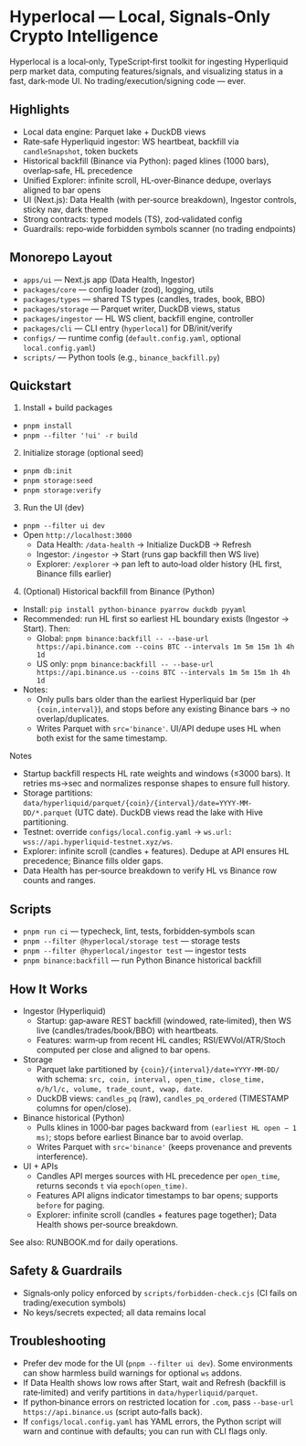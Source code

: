 # Hyperlocal — Local, Signals‑Only Crypto Intelligence

Hyperlocal is a local‑only, TypeScript‑first toolkit for ingesting Hyperliquid perp market data, computing features/signals, and visualizing status in a fast, dark‑mode UI. No trading/execution/signing code — ever.

## Highlights
- Local data engine: Parquet lake + DuckDB views
- Rate‑safe Hyperliquid ingestor: WS heartbeat, backfill via `candleSnapshot`, token buckets
- Historical backfill (Binance via Python): paged klines (1000 bars), overlap‑safe, HL precedence
- Unified Explorer: infinite scroll, HL‑over‑Binance dedupe, overlays aligned to bar opens
- UI (Next.js): Data Health (with per‑source breakdown), Ingestor controls, sticky nav, dark theme
- Strong contracts: typed models (TS), zod‑validated config
- Guardrails: repo‑wide forbidden symbols scanner (no trading endpoints)

## Monorepo Layout
- `apps/ui` — Next.js app (Data Health, Ingestor)
- `packages/core` — config loader (zod), logging, utils
- `packages/types` — shared TS types (candles, trades, book, BBO)
- `packages/storage` — Parquet writer, DuckDB views, status
- `packages/ingestor` — HL WS client, backfill engine, controller
- `packages/cli` — CLI entry (`hyperlocal`) for DB/init/verify
- `configs/` — runtime config (`default.config.yaml`, optional `local.config.yaml`)
- `scripts/` — Python tools (e.g., `binance_backfill.py`)

## Quickstart
1) Install + build packages
- `pnpm install`
- `pnpm --filter '!ui' -r build`

2) Initialize storage (optional seed)
- `pnpm db:init`
- `pnpm storage:seed`
- `pnpm storage:verify`

3) Run the UI (dev)
- `pnpm --filter ui dev`
- Open `http://localhost:3000`
  - Data Health: `/data-health` → Initialize DuckDB → Refresh
  - Ingestor: `/ingestor` → Start (runs gap backfill then WS live)
  - Explorer: `/explorer` → pan left to auto‑load older history (HL first, Binance fills earlier)

4) (Optional) Historical backfill from Binance (Python)
- Install: `pip install python-binance pyarrow duckdb pyyaml`
- Recommended: run HL first so earliest HL boundary exists (Ingestor → Start). Then:
  - Global: `pnpm binance:backfill -- --base-url https://api.binance.com --coins BTC --intervals 1m 5m 15m 1h 4h 1d`
  - US only: `pnpm binance:backfill -- --base-url https://api.binance.us --coins BTC --intervals 1m 5m 15m 1h 4h 1d`
- Notes:
  - Only pulls bars older than the earliest Hyperliquid bar (per `{coin,interval}`), and stops before any existing Binance bars → no overlap/duplicates.
  - Writes Parquet with `src='binance'`. UI/API dedupe uses HL when both exist for the same timestamp.

Notes
- Startup backfill respects HL rate weights and windows (≤3000 bars). It retries ms→sec and normalizes response shapes to ensure full history.
- Storage partitions: `data/hyperliquid/parquet/{coin}/{interval}/date=YYYY-MM-DD/*.parquet` (UTC date). DuckDB views read the lake with Hive partitioning.
- Testnet: override `configs/local.config.yaml` → `ws.url: wss://api.hyperliquid-testnet.xyz/ws`.
- Explorer: infinite scroll (candles + features). Dedupe at API ensures HL precedence; Binance fills older gaps.
- Data Health has per‑source breakdown to verify HL vs Binance row counts and ranges.

## Scripts
- `pnpm run ci` — typecheck, lint, tests, forbidden‑symbols scan
- `pnpm --filter @hyperlocal/storage test` — storage tests
- `pnpm --filter @hyperlocal/ingestor test` — ingestor tests
- `pnpm binance:backfill` — run Python Binance historical backfill

## How It Works
- Ingestor (Hyperliquid)
  - Startup: gap‑aware REST backfill (windowed, rate‑limited), then WS live (candles/trades/book/BBO) with heartbeats.
  - Features: warm‑up from recent HL candles; RSI/EWVol/ATR/Stoch computed per close and aligned to bar opens.
- Storage
  - Parquet lake partitioned by `{coin}/{interval}/date=YYYY-MM-DD/` with schema: `src, coin, interval, open_time, close_time, o/h/l/c, volume, trade_count, vwap, date`.
  - DuckDB views: `candles_pq` (raw), `candles_pq_ordered` (TIMESTAMP columns for open/close).
- Binance historical (Python)
  - Pulls klines in 1000‑bar pages backward from `(earliest HL open − 1 ms)`; stops before earliest Binance bar to avoid overlap.
  - Writes Parquet with `src='binance'` (keeps provenance and prevents interference).
- UI + APIs
  - Candles API merges sources with HL precedence per `open_time`, returns seconds `t` via `epoch(open_time)`.
  - Features API aligns indicator timestamps to bar opens; supports `before` for paging.
  - Explorer: infinite scroll (candles + features page together); Data Health shows per‑source breakdown.

See also: RUNBOOK.md for daily operations.

## Safety & Guardrails
- Signals‑only policy enforced by `scripts/forbidden-check.cjs` (CI fails on trading/execution symbols)
- No keys/secrets expected; all data remains local

## Troubleshooting
- Prefer dev mode for the UI (`pnpm --filter ui dev`). Some environments can show harmless build warnings for optional `ws` addons.
- If Data Health shows low rows after Start, wait and Refresh (backfill is rate‑limited) and verify partitions in `data/hyperliquid/parquet`.
- If python‑binance errors on restricted location for `.com`, pass `--base-url https://api.binance.us` (script auto‑falls back).
- If `configs/local.config.yaml` has YAML errors, the Python script will warn and continue with defaults; you can run with CLI flags only.
